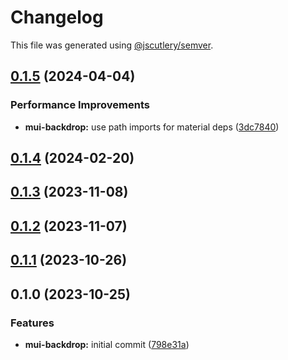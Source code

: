 # Changelog

This file was generated using [@jscutlery/semver](https://github.com/jscutlery/semver).

## [0.1.5](https://github.com/Availity/element/compare/@availity/mui-backdrop@0.1.4...@availity/mui-backdrop@0.1.5) (2024-04-04)


### Performance Improvements

* **mui-backdrop:** use path imports for material deps ([3dc7840](https://github.com/Availity/element/commit/3dc78401006983384178df2252dbd07b2f163df0))

## [0.1.4](https://github.com/Availity/element/compare/@availity/mui-backdrop@0.1.3...@availity/mui-backdrop@0.1.4) (2024-02-20)

## [0.1.3](https://github.com/Availity/element/compare/@availity/mui-backdrop@0.1.2...@availity/mui-backdrop@0.1.3) (2023-11-08)

## [0.1.2](https://github.com/Availity/element/compare/@availity/mui-backdrop@0.1.1...@availity/mui-backdrop@0.1.2) (2023-11-07)

## [0.1.1](https://github.com/Availity/element/compare/@availity/mui-backdrop@0.1.0...@availity/mui-backdrop@0.1.1) (2023-10-26)

## 0.1.0 (2023-10-25)

### Features

- **mui-backdrop:** initial commit ([798e31a](https://github.com/Availity/element/commit/798e31afa312a64f25a5f99a0a8d58467d67fb44))

